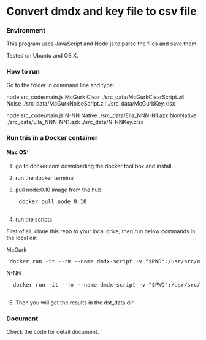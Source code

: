 # Convert dmdx and key file to csv file

### Environment
This program uses JavaScript and Node.js to parse the files and save them.

Tested on Ubuntu and OS X.

### How to run

Go to the folder in command line and type:

node src_code/main.js McGurk Clear ./src_data/McGurkClearScript.zil Noise ./src_data/McGurkNoiseScript.zil ./src_data/McGurkKey.xlsx

node src_code/main.js N-NN  Native ./src_data/Ella_NNN-N1.azk NonNative ./src_data/Ella_NNN-NN1.azk ./src_data/N-NNKey.xlsx

### Run this in a Docker container

#### Mac OS:

1. go to docker.com downloading the docker tool box and install
2. run the docker terminal
3. pull node:0.10 image from the hub:

    <pre>
    docker pull node:0.10
    </pre>

4. run the scripts

  First of all, clone this repo to your local drive, then run below commands in the local dir:

  McGurk

 <pre>
 docker run -it --rm --name dmdx-script -v "$PWD":/usr/src/app -w /usr/src/app node:0.10 sh -c "npm install && node src_code/main.js McGurk Clear ./src_data/McGurkClearScript.zil Noise ./src_data/McGurkNoiseScript.zil ./src_data/McGurkKey.xlsx"</pre>

 N-NN
  <pre>
  docker run -it --rm --name dmdx-script -v "$PWD":/usr/src/app -w /usr/src/app node:0.10 sh -c "npm install && node src_code/main.js N-NN  Native ./src_data/Ella_NNN-N1.azk NonNative ./src_data/Ella_NNN-NN1.azk ./src_data/N-NNKey.xlsx"
  </pre>
5. Then you will get the results in the dst_data dir

### Document

Check the code for detail document.

